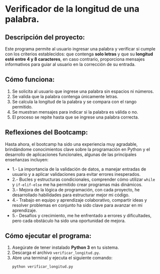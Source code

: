 # Verificador de la longitud de una palabra.

## Descripción del proyecto:
Este programa permite al usuario ingresar una palabra y verificar si cumple con los criterios establecidos: que contenga **solo letras** y que su **longitud esté entre 4 y 8 caracteres**, en caso contrario, proporciona mensajes informativos para guiar al usuario en la corrección de su entrada.

## Cómo funciona:
1. Se solicita al usuario que ingrese una palabra sin espacios ni números.
2. Se valida que la palabra contenga únicamente letras.
3. Se calcula la longitud de la palabra y se compara con el rango permitido.
4. Se muestran mensajes para indicar si la palabra es válida o no.
5. El proceso se repite hasta que se ingrese una palabra correcta.

## Reflexiones del Bootcamp:
Hasta ahora, el bootcamp ha sido una experiencia muy agradable, brindándome conocimientos clave sobre la programación en Python y el desarrollo de aplicaciones funcionales, algunas de las principales enseñanzas incluyen:

- 1.- La importancia de la validación de datos, a manejar entradas de usuario y a aplicar validaciones para evitar errores inesperados.
- 2.- Bucles y estructuras condicionales, comprender cómo utilizar `while` y `if-elif-else` me ha permitido crear programas más dinámicos.
- 3.- Mejora de la lógica de programación, con cada proyecto, he desarrollado habilidades para estructurar mejor mi código.
- 4.- Trabajo en equipo y aprendizaje colaborativo, compartir ideas y resolver problemas en conjunto ha sido clave para avanzar en mi aprendizaje.
- 5.- Desafíos y crecimiento, me he enfrentado a errores y dificultades, pero cada obstáculo ha sido una oportunidad de mejora.

## Cómo ejecutar el programa:
1. Asegúrate de tener instalado **Python 3** en tu sistema.
2. Descarga el archivo `verificar_longitud.py`.
3. Abre una terminal y ejecuta el siguiente comando:
   ```bash
   python verificar_longitud.py
